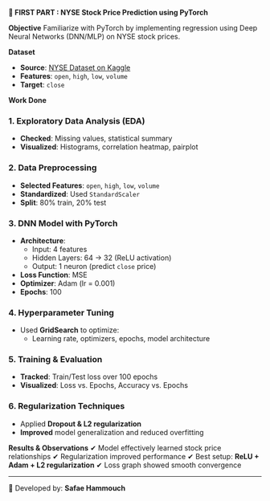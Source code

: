 **📌 FIRST PART : NYSE Stock Price Prediction using PyTorch**

**Objective**
Familiarize with PyTorch by implementing regression using Deep Neural Networks (DNN/MLP) on NYSE stock prices.

**Dataset**
- **Source**: [NYSE Dataset on Kaggle](https://www.kaggle.com/datasets/dgawlik/nyse)
- **Features**: `open`, `high`, `low`, `volume`
- **Target**: `close`

**Work Done**

### **1. Exploratory Data Analysis (EDA)**
- **Checked**: Missing values, statistical summary
- **Visualized**: Histograms, correlation heatmap, pairplot

### **2. Data Preprocessing**
- **Selected Features**: `open`, `high`, `low`, `volume`
- **Standardized**: Used `StandardScaler`
- **Split**: 80% train, 20% test

### **3. DNN Model with PyTorch**
- **Architecture**:
  - Input: 4 features
  - Hidden Layers: 64 → 32 (ReLU activation)
  - Output: 1 neuron (predict `close` price)
- **Loss Function**: MSE
- **Optimizer**: Adam (lr = 0.001)
- **Epochs**: 100

### **4. Hyperparameter Tuning**
- Used **GridSearch** to optimize:
  - Learning rate, optimizers, epochs, model architecture

### **5. Training & Evaluation**
- **Tracked**: Train/Test loss over 100 epochs
- **Visualized**: Loss vs. Epochs, Accuracy vs. Epochs

### **6. Regularization Techniques**
- Applied **Dropout & L2 regularization**
- **Improved** model generalization and reduced overfitting

**Results & Observations**
✔ Model effectively learned stock price relationships
✔ Regularization improved performance
✔ Best setup: **ReLU + Adam + L2 regularization**
✔ Loss graph showed smooth convergence



---

📌 Developed by: **Safae Hammouch**

